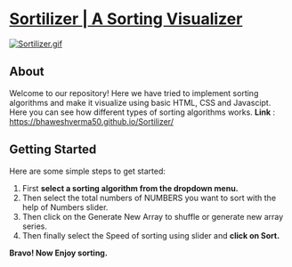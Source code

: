 # [Sortilizer | A Sorting Visualizer](https://bhaweshverma50.github.io/Sortilizer/)

[![Sortilizer.gif](https://s6.gifyu.com/images/Sortilizer.gif)](https://gifyu.com/image/yMba "sortilizer_example.gif")

## About
Welcome to our repository! Here we have tried to implement sorting algorithms and make it visualize using basic HTML, CSS and Javascipt.
Here you can see how different types of sorting algorithms works.
**Link** : https://bhaweshverma50.github.io/Sortilizer/

## Getting Started
Here are some simple steps to get started:

1. First **select a sorting algorithm from the dropdown menu.**
2. Then select the total numbers of NUMBERS you want to sort with the help of Numbers slider.
3. Then click on the Generate New Array to shuffle or generate new array series.
4. Then finally select the Speed of sorting using slider and **click on Sort.**

**Bravo! Now Enjoy sorting.**